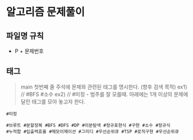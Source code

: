 # 알고리즘 문제풀이

## 파일명 규칙
- P + 문제번호

## 태그
> main 첫번째 줄 주석에 문제와 관련된 태그를 명시한다. (향후 검색 목적)
> ex1) // #BFS #소수 
> ex2) // #미정 - 범주를 잘 모를때.
> 아래에는 1개 이상의 문제에 달린 태그를 모아 놓고자 한다.

```
#미정 

#브루트 #분할정복 #BFS #DFS #DP #이분탐색 #정규표현식 #구현 #소수 #정규식 
#누적합 #입출력효율 #메모이제이션 #그리디 #우선순위큐 #TSP #로직구현 #우선순위큐


```
